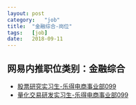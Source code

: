 ```yaml
---
layout:	post
category:	"job"
title:	"金融综合-岗位"
tags:	[job]
date:	2018-09-11
---
```

## 网易内推职位类别：金融综合
- [股票研究实习生-乐得电商事业部099](http://bole.netease.com/position/h5/detail.do?id=11481&rcode=D1O21582aT)
- [量化交易研发实习生-乐得电商事业部099](http://bole.netease.com/position/h5/detail.do?id=9473&rcode=D1O21582aT)
